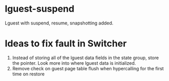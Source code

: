 lguest-suspend
==============

Lguest with suspend, resume, snapshotting added.

Ideas to fix fault in Switcher
==============================
1. Instead of storing all of the lguest data fields in the state group, store the pointer. Look more into where lguest data is initialized.
2. Remove check on guest page table flush when hypercalling for the first time on restore

